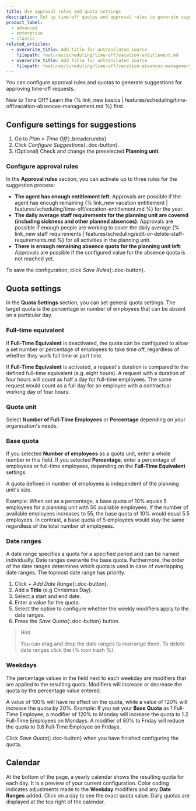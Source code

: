 ```yaml
---
title: Use approval rules and quota settings
description: Set up time-off quotas and approval rules to generate suggestions for time-off approval.
product_label:
  - advanced
  - enterprise
  - classic
related_articles:
  - overwrite_title: Add title for untranslated source
    filepath: features/scheduling/time-off/vacation-entitlement.md
  - overwrite_title: Add title for untranslated source
    filepath: features/scheduling/time-off/vacation-absences-management.md
---
```


You can configure approval rules and quotas to generate suggestions for approving time-off requests.

New to Time Off? Learn the {% link_new basics | features/scheduling/time-off/vacation-absences-management.md %} first.

## Configure settings for suggestions

1. Go to _Plan > Time Off_{:.breadcrumbs}
2. Click _Configure Suggestions_{:.doc-button}.
3. (Optional) Check and change the preselected **Planning unit**.

### Configure approval rules

In the **Approval rules** section, you can activate up to three rules for the suggestion process:

- **The agent has enough entitlement left**: Approvals are possible if the agent has enough remaining {% link_new vacation entitlement | features/scheduling/time-off/vacation-entitlement.md %} for the year.
- **The daily average staff requirements for the planning unit are covered (including sickness and other planned absences)**:  Approvals are possible if enough people are working to cover the daily average {% link_new staff requirements | features/scheduling/edit-or-delete-staff-requirements.md %} for all activities in the planning unit.
- **There is enough remaining absence quota for the planning unit left**: Approvals are possible if the configured value for the absence quota is not reached yet.

To save the configuration, click _Save Rules_{:.doc-button}.

## Quota settings

In the **Quota Settings** section, you can set general quota settings. The target quota is the percentage or number of employees that can be absent on a particular day.

### Full-time equivalent

If **Full-Time Equivalent** is deactivated, the quota can be configured to allow a set number or percentage of employees to take time off, regardless of whether they work full time or part time.

If **Full-Time Equivalent** is activated, a request's duration is compared to the defined full-time equivalent (e.g. eight hours). A request with a duration of four hours will count as half a day for full-time employees. The same request would count as a full day for an employee with a contractual working day of four hours.

### Quota unit

Select **Number of Full-Time Employees** or **Percentage** depending on your organisation's needs.

### Base quota

If you selected **Number of employees** as a quota unit, enter a whole number in this field. If you selected **Percentage**, enter a percentage of employees or full-time employees, depending on the **Full-Time Equivalent** settings.

A quota defined in number of employees is independent of the planning unit's size.

Example: When set as a percentage, a base quota of 10% equals 5 employees for a planning unit with 50 available employees. If the number of available employees increases to 55, the base quota of 10% would equal 5.5 employees. In contrast, a base quota of 5 employees would stay the same regardless of the total number of employees.

### Date ranges

A date range specifies a quota for a specified period and can be named individually. Date ranges overwrite the base quota. Furthermore, the order of the date ranges determines which quota is used in case of overlapping date ranges. The topmost date range has priority.

1. Click _+ Add Date Range_{:.doc-button}.
2. Add a **Title** (e.g Christmas Day).
3. Select a start and end date.
4. Enter a value for the quota.
5. Select the option to configure whether the weekly modifiers apply to the date ranges.
6. Press the _Save Quota_{:.doc-button} button.

> Hint
>
> You can drag and drop the date ranges to rearrange them. To delete date ranges click the {% icon trash %}.

### Weekdays

The percentage values in the field next to each weekday are modifiers that are applied to the resulting quota. Modifiers will increase or decrease the quota by the percentage value entered.

A value of 100% will have no effect on the quota, while a value of 120% will increase the quota by 20%. Example: If you set your **Base Quota** as 1 Full-Time Employee, a modifier of 120% to Monday will increase the quota to 1.2 Full-Time Employees on Mondays. A modifier of 80% to Friday will reduce the quota to 0.8 Full-Time Employee on Fridays.

Click _Save Quota_{:.doc-button} when you have finished configuring the quota.

## Calendar

At the bottom of the page, a yearly calendar shows the resulting quota for each day. It is a preview of your current configuration. Color coding indicates adjustments made to the **Weekday** modifiers and any **Date Ranges** added. Click on a day to see the exact quota value. Daily quotas are displayed at the top right of the calendar.

